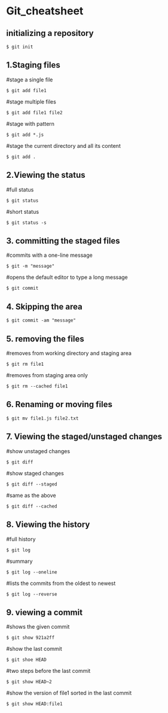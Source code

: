 # Git_cheatsheet
## initializing a repository
```
$ git init
```
## 1.Staging files
#stage a single file
```
$ git add file1
```
#stage multiple files
```
$ git add file1 file2
```
#stage with pattern
```
$ git add *.js
```
#stage the current directory and all its content
```
$ git add .
```
## 2.Viewing the status
#full status
```
$ git status
```
#short status
```
$ git status -s
```
## 3. committing the staged files
#commits with a one-line message
```
$ git -m "message"
```
#opens the default editor to type a long message
```
$ git commit
```
## 4. Skipping the area
```
$ git commit -am "message"
```
## 5. removing the files
#removes from working directory and staging area
``` 
$ git rm file1
```
#removes from staging area only
```
$ git rm --cached file1
```
## 6. Renaming or moving files
```
$ git mv file1.js file2.txt
```
## 7. Viewing the staged/unstaged changes
#show unstaged changes
```
$ git diff
```
#show staged changes
```
$ git diff --staged
```
#same as the above
```
$ git diff --cached
```
## 8. Viewing the history
#full history
```
$ git log
```
#summary
```
$ git log --oneline
```
#lists the commits from the oldest to newest
```
$ git log --reverse
```
## 9. viewing a commit
#shows the given commit
```
$ git show 921a2ff
```
#show the last commit
```
$ git shoe HEAD
```
#two steps before the last commit
```
$ git show HEAD~2
```
#show the version of file1 sorted in the last commit
```
$ git show HEAD:file1
```

